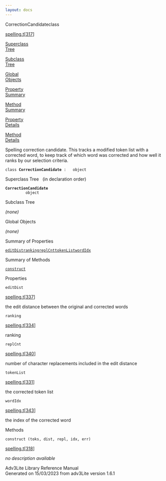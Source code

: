 ```yaml
---
layout: docs
---
```

<span class="title">CorrectionCandidate</span><span class="type">class</span>

[spelling.t](../file/spelling.t.html)\[[317](../source/spelling.t.html#317)\]

[Superclass  
Tree](#_SuperClassTree_)

[Subclass  
Tree](#_SubClassTree_)

[Global  
Objects](#_ObjectSummary_)

[Property  
Summary](#_PropSummary_)

[Method  
Summary](#_MethodSummary_)

[Property  
Details](#_Properties_)

[Method  
Details](#_Methods_)

<div class="fdesc">

Spelling correction candidate. This tracks a modified token list with a
corrected word, to keep track of which word was corrected and how well
it ranks by our selection criteria.

`class `**`CorrectionCandidate`**` :   object`

</div>

<span id="_SuperClassTree_"></span>

<div class="mjhd">

<span class="hdln">Superclass Tree</span>   (in declaration order)

</div>

**`CorrectionCandidate`**  
`         object`  
<span id="_SubClassTree_"></span>

<div class="mjhd">

<span class="hdln">Subclass Tree</span>  

</div>

*(none)* <span id="_ObjectSummary_"></span>

<div class="mjhd">

<span class="hdln">Global Objects</span>  

</div>

*(none)* <span id="_PropSummary_"></span>

<div class="mjhd">

<span class="hdln">Summary of Properties</span>  

</div>

[`editDist`](#editDist)[`ranking`](#ranking)[`replCnt`](#replCnt)[`tokenList`](#tokenList)[`wordIdx`](#wordIdx)

<span id="_MethodSummary_"></span>

<div class="mjhd">

<span class="hdln">Summary of Methods</span>  

</div>

[`construct`](#construct)

<span id="_Properties_"></span>

<div class="mjhd">

<span class="hdln">Properties</span>  

</div>

<span id="editDist"></span>

`editDist`

[spelling.t](../file/spelling.t.html)\[[337](../source/spelling.t.html#337)\]

<div class="desc">

the edit distance between the original and corrected words

</div>

<span id="ranking"></span>

`ranking`

[spelling.t](../file/spelling.t.html)\[[334](../source/spelling.t.html#334)\]

<div class="desc">

ranking

</div>

<span id="replCnt"></span>

`replCnt`

[spelling.t](../file/spelling.t.html)\[[340](../source/spelling.t.html#340)\]

<div class="desc">

number of character replacements included in the edit distance

</div>

<span id="tokenList"></span>

`tokenList`

[spelling.t](../file/spelling.t.html)\[[331](../source/spelling.t.html#331)\]

<div class="desc">

the corrected token list

</div>

<span id="wordIdx"></span>

`wordIdx`

[spelling.t](../file/spelling.t.html)\[[343](../source/spelling.t.html#343)\]

<div class="desc">

the index of the corrected word

</div>

<span id="_Methods_"></span>

<div class="mjhd">

<span class="hdln">Methods</span>  

</div>

<span id="construct"></span>

`construct (toks, dist, repl, idx, err)`

[spelling.t](../file/spelling.t.html)\[[318](../source/spelling.t.html#318)\]

<div class="desc">

*no description available*

</div>

<div class="ftr">

Adv3Lite Library Reference Manual  
Generated on 15/03/2023 from adv3Lite version 1.6.1

</div>
